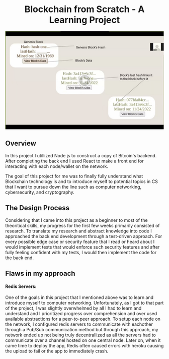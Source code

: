 <h1 align="center">Blockchain from Scratch - A Learning Project</h1>

[![Thumbnail](VideoThumbnail.png)](https://drive.google.com/file/d/1OEcoET3Z2C5j3HeK5EYa11FuSXuo3b2t/view?usp=sharing)

## Overview
In this project I utillized Node.js to construct a copy of Bitcoin's backend. After completing the back end I used React to make a front end for interacting with each node/wallet on the network.

The goal of this project for me was to finally fully understand what Blockchain technology is and to introduce myself to potential topics in CS that I want to pursue down the line such as computer networking, cybersecurity, and cryptography.

## The Design Process
Considering that I came into this project as a beginner to most of the theoritical skills, my progress for the first few weeks primarily consisted of research. To translate my research and abstract knowledge into code I approached the back end development through a test-driven approach. For every possible edge case or security feature that I read or heard about I would implement tests that would enforce such security features and after fully feeling confident with my tests, I would then implement the code for the back end.

## Flaws in my approach
#### Redis Servers:
One of the goals in this project that I mentioned above was to learn and introduce myself to computer networking. Unfortunately, as I got to that part of the project, I was slightly overwhelmed by all I had to learn and understand and I prioritized progress over comprehension and over used available abstractions for a peer-to-peer approach. To setup each node on the network, I configured redis servers to communicate with eachother through a Pub/Sub communication method but through this approach, my network ended up not being truly decentrallized as all the servers had to communicate over a channel hosted on one central node. Later on, when it came time to deploy the app, Redis often caused errors with heroku causing the upload to fail or the app to immediately crash.